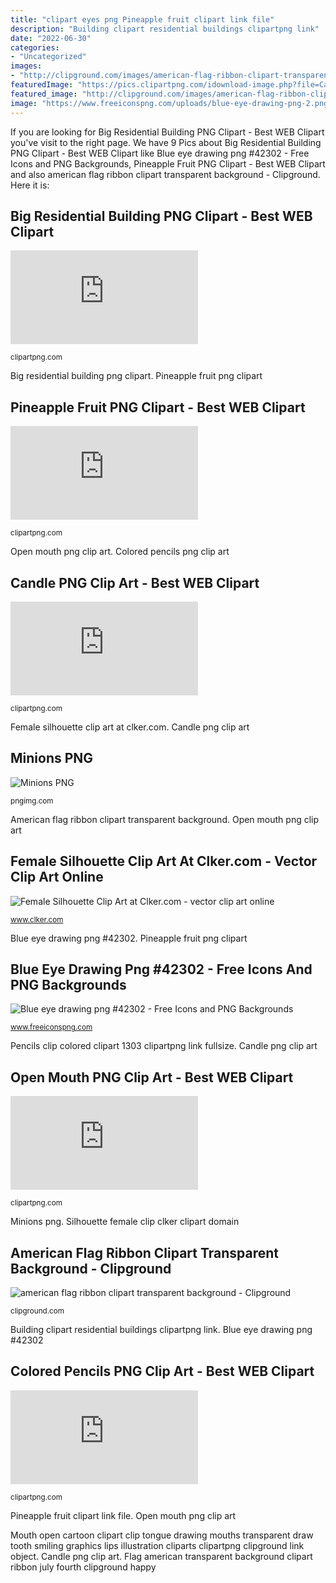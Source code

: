 ```yaml
---
title: "clipart eyes png Pineapple fruit clipart link file"
description: "Building clipart residential buildings clipartpng link"
date: "2022-06-30"
categories:
- "Uncategorized"
images:
- "http://clipground.com/images/american-flag-ribbon-clipart-transparent-background-19.png"
featuredImage: "https://pics.clipartpng.com/idownload-image.php?file=Candle_PNG_Clip_Art-1572.png"
featured_image: "http://clipground.com/images/american-flag-ribbon-clipart-transparent-background-19.png"
image: "https://www.freeiconspng.com/uploads/blue-eye-drawing-png-2.png"
---
```


If you are looking for Big Residential Building PNG Clipart - Best WEB Clipart you've visit to the right page. We have 9 Pics about Big Residential Building PNG Clipart - Best WEB Clipart like Blue eye drawing png #42302 - Free Icons and PNG Backgrounds, Pineapple Fruit PNG Clipart - Best WEB Clipart and also american flag ribbon clipart transparent background - Clipground. Here it is:

## Big Residential Building PNG Clipart - Best WEB Clipart

![Big Residential Building PNG Clipart - Best WEB Clipart](https://pics.clipartpng.com/idownload-image.php?file=Big_Residential_Building_PNG_Clipart-2788.png "Pencils clip colored clipart 1303 clipartpng link fullsize")

<small>clipartpng.com</small>

Big residential building png clipart. Pineapple fruit png clipart

## Pineapple Fruit PNG Clipart - Best WEB Clipart

![Pineapple Fruit PNG Clipart - Best WEB Clipart](https://pics.clipartpng.com/idownload-image.php?file=Pineapple_Fruit_PNG_Clipart-247.png "Building clipart residential buildings clipartpng link")

<small>clipartpng.com</small>

Open mouth png clip art. Colored pencils png clip art

## Candle PNG Clip Art - Best WEB Clipart

![Candle PNG Clip Art - Best WEB Clipart](https://pics.clipartpng.com/idownload-image.php?file=Candle_PNG_Clip_Art-1572.png "Flag american transparent background clipart ribbon july fourth clipground happy")

<small>clipartpng.com</small>

Female silhouette clip art at clker.com. Candle png clip art

## Minions PNG

![Minions PNG](https://pngimg.com/uploads/minions/minions_PNG26.png "Female silhouette clip art at clker.com")

<small>pngimg.com</small>

American flag ribbon clipart transparent background. Open mouth png clip art

## Female Silhouette Clip Art At Clker.com - Vector Clip Art Online

![Female Silhouette Clip Art at Clker.com - vector clip art online](https://www.clker.com/cliparts/i/L/o/n/x/Q/female-silhouette-hi.png "Minions png")

<small>www.clker.com</small>

Blue eye drawing png #42302. Pineapple fruit png clipart

## Blue Eye Drawing Png #42302 - Free Icons And PNG Backgrounds

![Blue eye drawing png #42302 - Free Icons and PNG Backgrounds](https://www.freeiconspng.com/uploads/blue-eye-drawing-png-2.png "Open mouth png clip art")

<small>www.freeiconspng.com</small>

Pencils clip colored clipart 1303 clipartpng link fullsize. Candle png clip art

## Open Mouth PNG Clip Art - Best WEB Clipart

![Open Mouth PNG Clip Art - Best WEB Clipart](https://pics.clipartpng.com/idownload-image.php?file=Open_Mouth_PNG_Clip_Art-2339.png "Big residential building png clipart")

<small>clipartpng.com</small>

Minions png. Silhouette female clip clker clipart domain

## American Flag Ribbon Clipart Transparent Background - Clipground

![american flag ribbon clipart transparent background - Clipground](http://clipground.com/images/american-flag-ribbon-clipart-transparent-background-19.png "Minions png")

<small>clipground.com</small>

Building clipart residential buildings clipartpng link. Blue eye drawing png #42302

## Colored Pencils PNG Clip Art - Best WEB Clipart

![Colored Pencils PNG Clip Art - Best WEB Clipart](https://pics.clipartpng.com/idownload-image.php?file=Colored_Pencils_PNG_Clip_Art-1303.png "Minions png")

<small>clipartpng.com</small>

Pineapple fruit clipart link file. Open mouth png clip art

Mouth open cartoon clipart clip tongue drawing mouths transparent draw tooth smiling graphics lips illustration cliparts clipartpng clipground link object. Candle png clip art. Flag american transparent background clipart ribbon july fourth clipground happy
